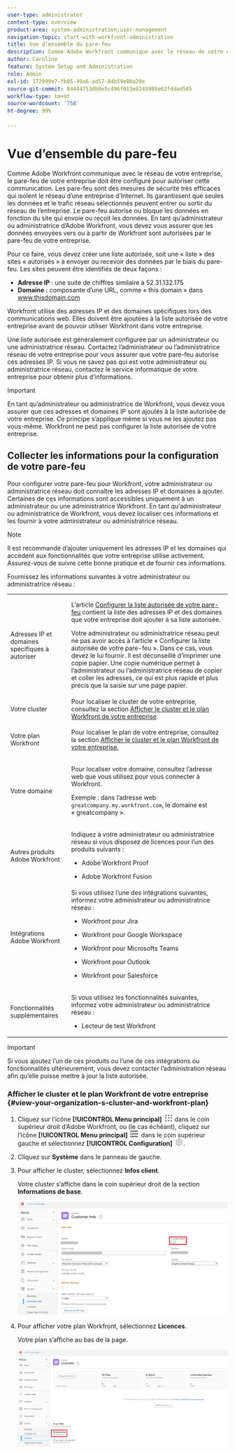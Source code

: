 ```yaml
---
user-type: administrator
content-type: overview
product-area: system-administration;user-management
navigation-topic: start-with-workfront-administration
title: Vue d’ensemble du pare-feu
description: Comme Adobe Workfront communique avec le réseau de votre entreprise, le pare-feu de votre entreprise doit être configuré pour autoriser cette communication. Les pare-feu sont des mesures de sécurité très efficaces qui isolent le réseau d’une entreprise d’Internet. Ils garantissent que seules les données et le trafic réseau sélectionnés peuvent entrer ou sortir du réseau de l’entreprise. Le pare-feu autorise ou bloque les données en fonction du site qui envoie ou reçoit les données. En tant qu’administrateur ou administratrice d’Adobe Workfront, vous devez vous assurer que les données envoyées vers ou à partir de Workfront sont autorisées par le pare-feu de votre entreprise.
author: Caroline
feature: System Setup and Administration
role: Admin
exl-id: 172999e7-fb05-49a6-ad57-84b59e80a28e
source-git-commit: 84444753db0e5c496f013e0245988e62fddad585
workflow-type: tm+mt
source-wordcount: '758'
ht-degree: 99%

---
```


# Vue d’ensemble du pare-feu

Comme Adobe Workfront communique avec le réseau de votre entreprise, le pare-feu de votre entreprise doit être configuré pour autoriser cette communication. Les pare-feu sont des mesures de sécurité très efficaces qui isolent le réseau d’une entreprise d’Internet. Ils garantissent que seules les données et le trafic réseau sélectionnés peuvent entrer ou sortir du réseau de l’entreprise. Le pare-feu autorise ou bloque les données en fonction du site qui envoie ou reçoit les données. En tant qu’administrateur ou administratrice d’Adobe Workfront, vous devez vous assurer que les données envoyées vers ou à partir de Workfront sont autorisées par le pare-feu de votre entreprise.

Pour ce faire, vous devez créer une liste autorisée, soit une « liste » des sites « autorisés » à envoyer ou recevoir des données par le biais du pare-feu. Les sites peuvent être identifiés de deux façons :

* **Adresse IP** : une suite de chiffres similaire à 52.31.132.175
* **Domaine** : composante d’une URL, comme « this domain » dans www.thisdomain.com

Workfront utilise des adresses IP et des domaines spécifiques lors des communications web. Elles doivent être ajoutées à la liste autorisée de votre entreprise avant de pouvoir utiliser Workfront dans votre entreprise.

Une liste autorisée est généralement configurée par un administrateur ou une administratrice réseau. Contactez l’administrateur ou l’administratrice réseau de votre entreprise pour vous assurer que votre pare-feu autorise ces adresses IP. Si vous ne savez pas qui est votre administrateur ou administratrice réseau, contactez le service informatique de votre entreprise pour obtenir plus d’informations.

>[!IMPORTANT]
>
>En tant qu’administrateur ou administratrice de Workfront, vous devez vous assurer que ces adresses et domaines IP sont ajoutés à la liste autorisée de votre entreprise. Ce principe s’applique même si vous ne les ajoutez pas vous-même. Workfront ne peut pas configurer la liste autorisée de votre entreprise.

## Collecter les informations pour la configuration de votre pare-feu

Pour configurer votre pare-feu pour Workfront, votre administrateur ou administratrice réseau doit connaître les adresses IP et domaines à ajouter. Certaines de ces informations sont accessibles uniquement à un administrateur ou une administratrice Workfront. En tant qu’administrateur ou administratrice de Workfront, vous devez localiser ces informations et les fournir à votre administrateur ou administratrice réseau.

>[!NOTE]
>
>Il est recommandé d’ajouter uniquement les adresses IP et les domaines qui accèdent aux fonctionnalités que votre entreprise utilise activement. Assurez-vous de suivre cette bonne pratique et de fournir ces informations.

Fournissez les informations suivantes à votre administrateur ou administratrice réseau :

<table style="table-layout:auto"> 
 <col> 
 <col> 
 <tbody> 
  <tr> 
   <td role="rowheader">Adresses IP et domaines spécifiques à autoriser</td> 
   <td> <p>L’article <a href="../../administration-and-setup/get-started-wf-administration/configure-your-firewall.md" class="MCXref xref">Configurer la liste autorisée de votre pare-feu</a> contient la liste des adresses IP et des domaines que votre entreprise doit ajouter à sa liste autorisée. </p> <p>Votre administrateur ou administratrice réseau peut ne pas avoir accès à l’article « Configurer la liste autorisée de votre pare-feu ». Dans ce cas, vous devez le lui fournir. Il est déconseillé d’imprimer une copie papier. Une copie numérique permet à l’administrateur ou l’administratrice réseau de copier et coller les adresses, ce qui est plus rapide et plus précis que la saisie sur une page papier.</p> </td> 
  </tr> 
  <tr> 
   <td role="rowheader">Votre cluster</td> 
   <td>Pour localiser le cluster de votre entreprise, consultez la section <a href="#view-your-organization-s-cluster-and-workfront-plan" class="MCXref xref">Afficher le cluster et le plan Workfront de votre entreprise</a>.</td> 
  </tr> 
  <tr> 
   <td role="rowheader">Votre plan Workfront</td> 
   <td> <p>Pour localiser le plan de votre entreprise, consultez la section <a href="#view-your-organization-s-cluster-and-workfront-plan" class="MCXref xref">Afficher le cluster et le plan Workfront de votre entreprise.</a></p> </td> 
  </tr> 
  <tr> 
   <td role="rowheader">Votre domaine</td> 
   <td> <p>Pour localiser votre domaine, consultez l’adresse web que vous utilisez pour vous connecter à Workfront.</p> <p>Exemple : dans l’adresse web <code>greatcompany.my.workfront.com</code>, le domaine est « greatcompany ».</p> </td> 
  </tr> 
  <tr> 
   <td role="rowheader">Autres produits Adobe Workfront</td> 
   <td> <p>Indiquez à votre administrateur ou administratrice réseau si vous disposez de licences pour l’un des produits suivants :</p> 
    <ul> 
     <li> <p>Adobe Workfront Proof</p> </li> 
     <li> <p>Adobe Workfront Fusion </p> </li> 
    </ul> </td> 
  </tr> 
  <tr> 
   <td role="rowheader">Intégrations Adobe Workfront</td> 
   <td>Si vous utilisez l’une des intégrations suivantes, informez votre administrateur ou administratrice réseau :
    <ul>
     <li><p>Workfront pour Jira</p></li>
     <li><p>Workfront pour Google Workspace</p></li>
     <li><p>Workfront pour Microsofts Teams</p></li>
     <li><p>Workfront pour Outlook</p></li>
     <li><p>Workfront pour Salesforce</p></li>
    </ul></td> 
  </tr> 
  <tr> 
   <td role="rowheader">Fonctionnalités supplémentaires</td> 
   <td> <p>Si vous utilisez les fonctionnalités suivantes, informez votre administrateur ou administratrice réseau :</p> 
    <ul> 
     <li> <p>Lecteur de test Workfront</p> </li> 
    </ul> </td>
  </tr> 
 </tbody> 
</table>

>[!IMPORTANT]
>
>Si vous ajoutez l’un de ces produits ou l’une de ces intégrations ou fonctionnalités ultérieurement, vous devez contacter l’administration réseau afin qu’elle puisse mettre à jour la liste autorisée.

### Afficher le cluster et le plan Workfront de votre entreprise {#view-your-organization-s-cluster-and-workfront-plan}

1. Cliquez sur l’icône **[!UICONTROL Menu principal]** ![Menu principal](/help/_includes/assets/main-menu-icon.png) dans le coin supérieur droit d’Adobe Workfront, ou (le cas échéant), cliquez sur l’icône **[!UICONTROL Menu principal]** ![Menu principal](/help/_includes/assets/main-menu-icon-left-nav.png) dans le coin supérieur gauche et sélectionnez **[!UICONTROL Configuration]** ![icône Configurer](/help/_includes/assets/gear-icon-setup.png).

1. Cliquez sur **Système** dans le panneau de gauche.
1. Pour afficher le cluster, sélectionnez **Infos client**.

   Votre cluster s’affiche dans le coin supérieur droit de la section **Informations de base**.

   ![](assets/locate-cluster.png)

1. Pour afficher votre plan Workfront, sélectionnez **Licences**.

   Votre plan s’affiche au bas de la page.

   ![](assets/locate-plan.png)
